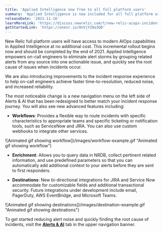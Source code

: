 ```yaml
---
title: 'Applied Intelligence now free to all full platform users'
summary: 'Applied Intelligence is now included for all full platform users at no additional cost, and with some enhancements.'
releaseDate: '2021-11-16'
learnMoreLink: 'https://discuss.newrelic.com/t/new-relic-aiops-incident-intelligence-product-evolution/167504'
getStartedLink: 'https://onenr.io/0nVjYZ0a3Q0'
---
```


New Relic full platform users will have access to modern AIOps capabilities in Applied Intelligence at no additional cost. This incremental rollout begins now and should be completed by the end of 2021. Applied Intelligence empowers on-call engineers to eliminate alert storms by grouping related alerts from any source into one actionable issue, and quickly see the root cause of issues when incidents occur.

We are also introducing improvements to the incident response experience to help on-call engineers achieve faster time-to-resolution, reduced noise, and increased reliability.

The most noticeable change is a new navigation menu on the left side of Alerts & AI that has been redesigned to better match your incident response journey. You will also see new advanced features including:

- **Workflows**: Provides a flexible way to route incidents with specific characteristics to appropriate teams and specific ticketing or notification tools, such as ServiceNow and JIRA. You can also use custom webhooks to integrate other services.

![Animated gif showing workflow])/images/workflow-example.gif "Animated gif showing workflow")

- **Enrichment**: Allows you to query data in NRDB, collect pertinent related information, and use predefined parameters so that you can automatically add additional context to your alerts before they are sent to first responders.

- **Destinations**: New bi-directional integrations for JIRA and Service Now accommodate for customizable fields and additional transactional security. Future integrations under development include email, PagerDuty, AWS EventBridge, and Microsoft Teams.

![Animated gif showing destinations])/images/destination-example.gif "Animated gif showing destinations")

To get started reducing alert noise and quickly finding the root cause of incidents, visit the [**Alerts & AI**](https://onenr.io/0nVjYZ0a3Q0) tab in the upper navigation banner.
